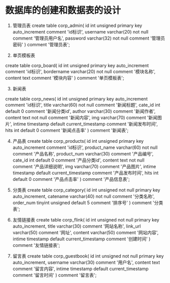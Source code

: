 
# 数据库的创建和数据表的设计

1. 管理员表
create table corp_admin(
  id int unsigned primary key auto_increment comment 'id标识',
  username varchar(20) not null comment '管理员用户名',
  password varchar(32) not null comment '管理员密码'
) comment '管理员表';

2. 单页模板表

create table corp_board(
  id int unsigned primary key auto_increment comment 'id标识',
  bordername varchar(20) not null comment '模块名称',
  content text comment '模块内容'
) comment '单页模板表';

3. 新闻表

create table corp_news(
  id int unsigned primary key auto_increment comment 'id标识',
  title varchar(60) not null comment '新闻标题',
  cate_id int default 0 comment '新闻分类id',
  author varchar(30) comment '新闻作者',
  content text not null comment '新闻内容',
  img varchar(70) comment '新闻图片',
  intime timestamp default current_timestamp comment '新闻发布时间',
  hits int default 0 comment '新闻点击率'
) comment '新闻表';

4. 产品表
create table corp_products(
  id int unsigned primary key auto_increment comment 'id标识',
  product_name varchar(60) not null comment '产品名称',
  product_num varchar(30)  comment '产品编号',
  cate_id int default 0 comment '产品分类id',
  content text not null comment '产品详细说明',
  img varchar(70) comment '产品图片',
  intime timestamp default current_timestamp comment '产品发布时间',
  hits int default 0 comment '产品点击率'
) comment '产品信息表';

5. 分类表
create table corp_category(
  id int unsigned not null primary key auto_increment,
  catename varchar(40) not null comment '分类名称',
  order_num tinyint unsigned default 5 comment '排序号'
) comment '分类表';

6. 友情链接表
create table corp_flink(
  id int unsigned not null primary key auto_increment,
  title varchar(30) comment '网站名称',
  link_url varchar(50) comment '网址',
  content varchar(50) comment '网站内容',
  intime timestamp default current_timestamp comment '创建时间'
) comment '友情链接表';

7. 留言表
create table corp_guestbook(
  id int unsigned not null primary key auto_increment,
  username varchar(30) comment '用户名',
  content text comment '留言内容',
  intime timestamp default current_timestamp comment '留言时间'
) comment '留言表';
